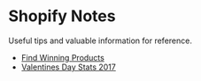 # Shopify Notes
Useful tips and valuable information for reference.  

* [Find Winning Products](shopify-notes/product-research.md)  
* [Valentines Day Stats 2017](valentines-day.md)
